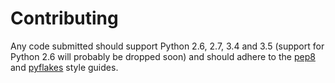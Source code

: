 Contributing
============

Any code submitted should support Python 2.6, 2.7, 3.4 and 3.5 (support for
Python 2.6 will probably be dropped soon) and should adhere to the
[pep8](https://www.python.org/dev/peps/pep-0008/) and
[pyflakes](https://pypi.python.org/pypi/pyflakes) style guides.
